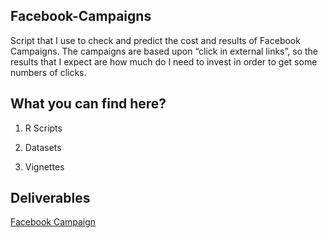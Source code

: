 ## Facebook-Campaigns

Script that I use to check and predict the cost and results of Facebook Campaigns. The campaigns are based upon “click in external links”, so the results that I expect are how much do I need to invest in order to get some numbers of clicks.

## What you can find here?

1. R Scripts

2. Datasets

3. Vignettes

## Deliverables

[Facebook Campaign](https://rpubs.com/fabiorocha5150/facebok_campaigns)
